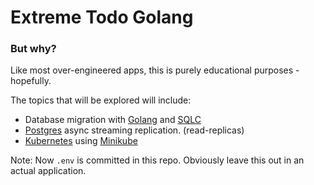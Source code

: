 # Extreme Todo Golang
### But why?
Like most over-engineered apps, this is purely educational purposes - hopefully.

The topics that will be explored will include:
* Database migration with [Golang](https://go.dev/) and [SQLC](https://sqlc.dev/)
* [Postgres](https://www.postgresql.org/) async streaming replication. (read-replicas)
* [Kubernetes](https://kubernetes.io/) using [Minikube](https://minikube.sigs.k8s.io/docs/start/?arch=%2Fmacos%2Fx86-64%2Fstable%2Fbinary+download)

Note: Now `.env` is committed in this repo. Obviously leave this out in an actual application.
